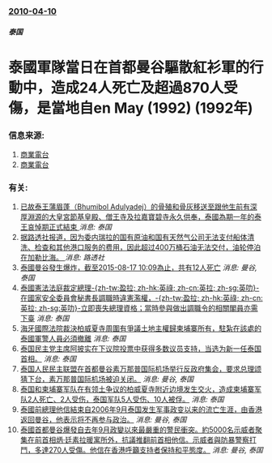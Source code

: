 ### [2010-04-10](/news/2010/04/10/index.md)

##### 泰国
#  泰國軍隊當日在首都曼谷驅散紅衫軍的行動中，造成24人死亡及超過870人受傷，是當地自en May (1992) (1992年)




### 信息来源:

1. [商業電台](http://881903.com/page/zh-tw/newsdetail.aspx?ItemId=218179&csid=261_367)
2. [商業電台](http://881903.com/page/zh-tw/newsdetail.aspx?ItemId=219654&csid=261_367)

### 有关:

1. [已故泰王蒲眉蓬（Bhumibol Adulyadej）的骨殖和骨灰移送至跟他生前有深厚淵源的大皇宮節基皇殿、僧王寺及拉嘉寶碧寺永久供奉，泰國為期一年的泰王哀悼期正式結束 ](/zh/news/2017/10/29/已故泰王蒲眉蓬-Bhumibol-Adulyadej-的骨殖和骨灰移送至跟他生前有深厚淵源的大皇宮節基皇殿-僧王寺及拉嘉.md) _消息: 泰国_
2. [据路透社报道，因为委内瑞拉的国有原油和国有天然气公司无法支付船体清洗、检查和其他港口服务的费用，因此超过400万桶石油无法交付，油轮停泊在加勒比海。 ](/zh/news/2017/01/26/据路透社报道-因为委内瑞拉的国有原油和国有天然气公司无法支付船体清洗-检查和其他港口服务的费用-因此超过400万桶石油无.md) _消息: 路透社_
3. [泰國曼谷發生爆炸，截至2015-08-17 10:09為止，共有12人死亡](/zh/news/2015/08/17/泰國曼谷發生爆炸-截至2015-08-17-10-09為止-共有12人死亡.md) _消息: 曼谷, 泰国_
4. [ 泰國憲法法庭裁定總理-{zh-tw:盈拉; zh-hk:英祿; zh-cn:英拉; zh-sg:英叻}-在國家安全委員會秘書長調職時違憲濫權，-{zh-tw:盈拉; zh-hk:英祿; zh-cn:英拉; zh-sg:英叻}-立即喪失總理資格；當時參與做出調職令的相關閣員亦需下臺](/zh/news/2014/05/7/泰國憲法法庭裁定總理-zh-tw-盈拉-zh-hk-英祿-zh-cn-英拉-zh-sg-英叻-在國家安全委員.md) _消息: 泰国_
5. [ 海牙國際法院裁決柏威夏寺周圍有爭議土地主權歸柬埔寨所有，駐紮在該處的泰國軍警人員必須撤離](/zh/news/2013/11/11/海牙國際法院裁決柏威夏寺周圍有爭議土地主權歸柬埔寨所有-駐紮在該處的泰國軍警人員必須撤離.md) _消息: 泰国_
6. [泰国民主党主席阿披实在下议院投票中获得多数议员支持，当选为新一任泰国首相。](/zh/news/2008/12/15/泰国民主党主席阿披实在下议院投票中获得多数议员支持-当选为新一任泰国首相.md) _消息: 泰国_
7. [泰国人民民主联盟在首都曼谷素万那普国际机场举行反政府集会，要求总理颂猜下台，素万那普国际机场被迫关闭。](/zh/news/2008/11/25/泰国人民民主联盟在首都曼谷素万那普国际机场举行反政府集会-要求总理颂猜下台-素万那普国际机场被迫关闭.md) _消息: 曼谷, 泰国_
8. [泰国和柬埔寨军队在有领土争议的柏威夏寺附近边境发生交火，造成柬埔寨军队2人死亡、2人受伤，泰国军队5人受伤、10人被俘。](/zh/news/2008/10/15/泰国和柬埔寨军队在有领土争议的柏威夏寺附近边境发生交火-造成柬埔寨军队2人死亡-2人受伤-泰国军队5人受伤-10人被俘.md) _消息: 泰国_
9. [泰國前總理他信結束自2006年9月泰国发生军事政变以来的流亡生涯，由香港返回曼谷，他表示将不再参与政治。](/zh/news/2008/02/28/泰國前總理他信結束自2006年9月泰国发生军事政变以来的流亡生涯-由香港返回曼谷-他表示将不再参与政治.md) _消息: 曼谷, 泰国_
10. [泰國首都曼谷爆發自去年9月政變以來最嚴重的警民衝突。約5000名示威者聚集在前首相炳·廷素拉暖寓所外，抗議推翻前首相他信。示威者與防暴警察打鬥，多達270人受傷。他信在香港呼籲支持者保持和平態度。](/zh/news/2007/07/22/泰國首都曼谷爆發自去年9月政變以來最嚴重的警民衝突-約5000名示威者聚集在前首相炳-廷素拉暖寓所外-抗議推翻前首相他信.md) _消息: 曼谷, 泰国_
